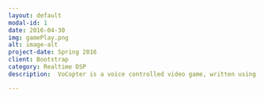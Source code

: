 ```yaml
---
layout: default
modal-id: 1
date: 2016-04-30
img: gamePlay.png
alt: image-alt
project-date: Spring 2016
client: Bootstrap
category: Realtime DSP
description:  VoCopter is a voice controlled video game, written using the <a href="https://www.juce.com/">JUCE</a> framework. It converts a raw MIDI file into obstacles. Player has to maneuver the copter through the obstacles by singing the right pitch. Click <a href="https://github.com/RitheshKumar/VoCopter-Project">here</a> for Github link.

---
```


